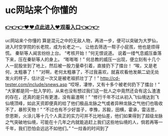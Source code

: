 # uc网站来个你懂的

### <a href="https://github.com/asidw/xian/issues/1">👉👉👉♥♥点此进入♥观看入口👈👉👉</a>

uc网站来个你懂的
 算是混元之中的无敌人物，再进一步，便可以突破为大罗仙，进入时空学院的长老院，成为长老之一。
    让他去筛选一帮子小屁孩，他也是烦得慌。
    秦斩等人闻言纷纷上台。
    “考核开始！”何无恨说道。
    说着一缕气息威压垂落下来，压在秦斩等人的身上。
    “嘭嘭嘭！”
    何总教的威压一出现，便立刻有十几个人一屁股坐到了地上，然后被一股力量牵引着，直接扔下了擂台！
    “唉，又是老何，太粗暴了！”
    “对啊，老何太粗暴了，不过我喜欢，就喜欢看他发飙二幼无处发火的样子，估计这一次又是被老祖抓壮丁了！”
    http://cd-tester.com/include/snews.asp
    “哎呀，凄惨，又有十多个被老何扔下了擂台！”
    “大家都是同一批入学的，从来也没有想过我们这一批人之中竟然还会有这么渣渣的存在，还真的是只有更渣，没有最渣啊！”
    “修行千年不过从初入飞仙境达到飞仙境顶峰，如此天资即便真的给了他们极品龙脉之气或者异种龙脉之气他们也吸收不了，暴殄天物！”
    “不过也有不少好苗子，李豫，苏毅，田横，霍承，雷洁思，奈恩斯，火涂儿等十几个人真正的实力可并不比地仙差，他们如果得到了超级龙脉之气突破地仙境，可能在十几年之内就能追赶上我们这些地仙境的人，倘若再等一千年，我们恐怕会远远不如他们。”
    “一炷香的时间到了
